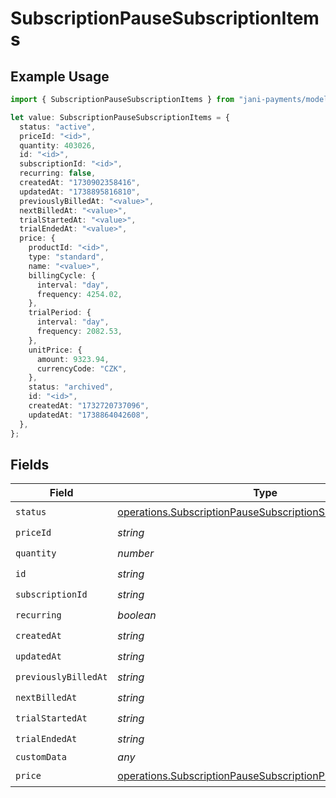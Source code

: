 # SubscriptionPauseSubscriptionItems

## Example Usage

```typescript
import { SubscriptionPauseSubscriptionItems } from "jani-payments/models/operations";

let value: SubscriptionPauseSubscriptionItems = {
  status: "active",
  priceId: "<id>",
  quantity: 403026,
  id: "<id>",
  subscriptionId: "<id>",
  recurring: false,
  createdAt: "1730902358416",
  updatedAt: "1738895816810",
  previouslyBilledAt: "<value>",
  nextBilledAt: "<value>",
  trialStartedAt: "<value>",
  trialEndedAt: "<value>",
  price: {
    productId: "<id>",
    type: "standard",
    name: "<value>",
    billingCycle: {
      interval: "day",
      frequency: 4254.02,
    },
    trialPeriod: {
      interval: "day",
      frequency: 2082.53,
    },
    unitPrice: {
      amount: 9323.94,
      currencyCode: "CZK",
    },
    status: "archived",
    id: "<id>",
    createdAt: "1732720737096",
    updatedAt: "1738864042608",
  },
};
```

## Fields

| Field                                                                                                                                      | Type                                                                                                                                       | Required                                                                                                                                   | Description                                                                                                                                |
| ------------------------------------------------------------------------------------------------------------------------------------------ | ------------------------------------------------------------------------------------------------------------------------------------------ | ------------------------------------------------------------------------------------------------------------------------------------------ | ------------------------------------------------------------------------------------------------------------------------------------------ |
| `status`                                                                                                                                   | [operations.SubscriptionPauseSubscriptionSubscriptionsStatus](../../models/operations/subscriptionpausesubscriptionsubscriptionsstatus.md) | :heavy_check_mark:                                                                                                                         | N/A                                                                                                                                        |
| `priceId`                                                                                                                                  | *string*                                                                                                                                   | :heavy_check_mark:                                                                                                                         | N/A                                                                                                                                        |
| `quantity`                                                                                                                                 | *number*                                                                                                                                   | :heavy_check_mark:                                                                                                                         | N/A                                                                                                                                        |
| `id`                                                                                                                                       | *string*                                                                                                                                   | :heavy_check_mark:                                                                                                                         | N/A                                                                                                                                        |
| `subscriptionId`                                                                                                                           | *string*                                                                                                                                   | :heavy_check_mark:                                                                                                                         | N/A                                                                                                                                        |
| `recurring`                                                                                                                                | *boolean*                                                                                                                                  | :heavy_check_mark:                                                                                                                         | N/A                                                                                                                                        |
| `createdAt`                                                                                                                                | *string*                                                                                                                                   | :heavy_check_mark:                                                                                                                         | N/A                                                                                                                                        |
| `updatedAt`                                                                                                                                | *string*                                                                                                                                   | :heavy_check_mark:                                                                                                                         | N/A                                                                                                                                        |
| `previouslyBilledAt`                                                                                                                       | *string*                                                                                                                                   | :heavy_check_mark:                                                                                                                         | N/A                                                                                                                                        |
| `nextBilledAt`                                                                                                                             | *string*                                                                                                                                   | :heavy_check_mark:                                                                                                                         | N/A                                                                                                                                        |
| `trialStartedAt`                                                                                                                           | *string*                                                                                                                                   | :heavy_check_mark:                                                                                                                         | N/A                                                                                                                                        |
| `trialEndedAt`                                                                                                                             | *string*                                                                                                                                   | :heavy_check_mark:                                                                                                                         | N/A                                                                                                                                        |
| `customData`                                                                                                                               | *any*                                                                                                                                      | :heavy_minus_sign:                                                                                                                         | N/A                                                                                                                                        |
| `price`                                                                                                                                    | [operations.SubscriptionPauseSubscriptionPrice](../../models/operations/subscriptionpausesubscriptionprice.md)                             | :heavy_check_mark:                                                                                                                         | N/A                                                                                                                                        |